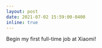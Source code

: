 ```yaml
---
layout: post
date: 2021-07-02 15:59:00-0400
inline: true
---
```


Begin my first full-time job at Xiaomi!
<!---
Published <a href="one paper ">one paper</a> at ISMAR 2021!
--->